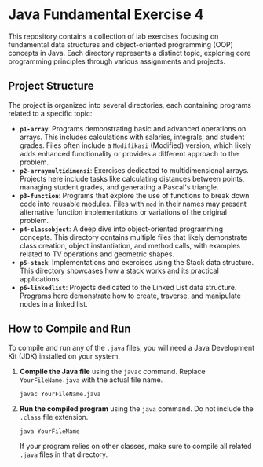 # Java Fundamental Exercise 4

This repository contains a collection of lab exercises focusing on fundamental data structures and object-oriented programming (OOP) concepts in Java. Each directory represents a distinct topic, exploring core programming principles through various assignments and projects.

## Project Structure

The project is organized into several directories, each containing programs related to a specific topic:

* **`p1-array`**: Programs demonstrating basic and advanced operations on arrays. This includes calculations with salaries, integrals, and student grades. Files often include a `Modifikasi` (Modified) version, which likely adds enhanced functionality or provides a different approach to the problem.
* **`p2-arraymultidimensi`**: Exercises dedicated to multidimensional arrays. Projects here include tasks like calculating distances between points, managing student grades, and generating a Pascal's triangle.
* **`p3-function`**: Programs that explore the use of functions to break down code into reusable modules. Files with `mod` in their names may present alternative function implementations or variations of the original problem.
* **`p4-classobject`**: A deep dive into object-oriented programming concepts. This directory contains multiple files that likely demonstrate class creation, object instantiation, and method calls, with examples related to TV operations and geometric shapes.
* **`p5-stack`**: Implementations and exercises using the Stack data structure. This directory showcases how a stack works and its practical applications.
* **`p6-linkedlist`**: Projects dedicated to the Linked List data structure. Programs here demonstrate how to create, traverse, and manipulate nodes in a linked list.
  
## How to Compile and Run

To compile and run any of the `.java` files, you will need a Java Development Kit (JDK) installed on your system.

1.  **Compile the Java file** using the `javac` command. Replace `YourFileName.java` with the actual file name.
    ```
    javac YourFileName.java
    ```

2.  **Run the compiled program** using the `java` command. Do not include the `.class` file extension.
    ```
    java YourFileName
    ```
    If your program relies on other classes, make sure to compile all related `.java` files in that directory.
